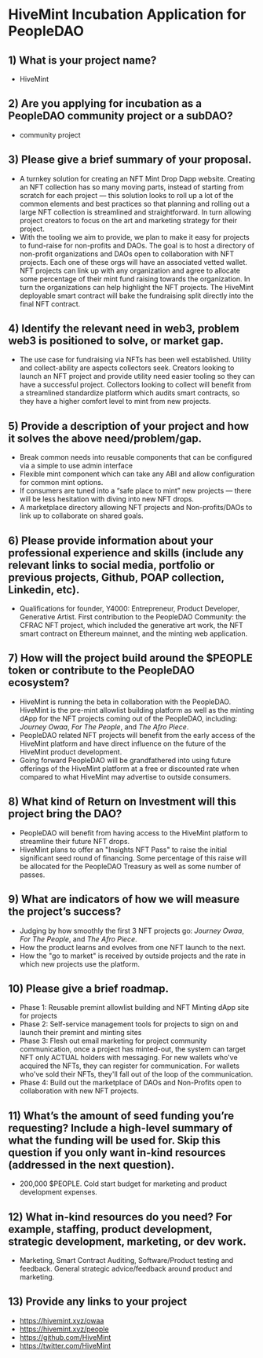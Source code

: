 # HiveMint Incubation Application for PeopleDAO

## 1) What is your project name?

- HiveMint

## 2) Are you applying for incubation as a PeopleDAO community project or a subDAO?

- community project

## 3) Please give a brief summary of your proposal.

- A turnkey solution for creating an NFT Mint Drop Dapp website.  Creating an NFT collection has so many moving parts, instead of starting from scratch for each project — this solution looks to roll up a lot of the common elements and best practices so that planning and rolling out a large NFT collection is streamlined and straightforward.  In turn allowing project creators to focus on the art and marketing strategy for their project.
- With the tooling we aim to provide, we plan to make it easy for projects to fund-raise for non-profits and DAOs.  The goal is to host a directory of non-profit organizations and DAOs open to collaboration with NFT projects.  Each one of these orgs will have an associated vetted wallet.  NFT projects can link up with any organization and agree to allocate some percentage of their mint fund raising towards the organization.  In turn the organizations can help highlight the NFT projects.  The HiveMint deployable smart contract will bake the fundraising split directly into the final NFT contract.

## 4) Identify the relevant need in web3, problem web3 is positioned to solve, or market gap.

- The use case for fundraising via NFTs has been well established.  Utility and collect-ability are aspects collectors seek.  Creators looking to launch an NFT project and provide utility need easier tooling so they can have a successful project.  Collectors looking to collect will benefit from a streamlined standardize platform which audits smart contracts, so they have a higher comfort level to mint from new projects.  

## 5) Provide a description of your project and how it solves the above need/problem/gap.

- Break common needs into reusable components that can be configured via a simple to use admin interface
- Flexible mint component which can take any ABI and allow configuration for common mint options.
- If consumers are tuned into a “safe place to mint” new projects — there will be less hesitation with diving into new NFT drops.
- A marketplace directory allowing NFT projects and Non-profits/DAOs to link up to collaborate on shared goals.

## 6) Please provide information about your professional experience and skills (include any relevant links to social media, portfolio or previous projects, Github, POAP collection, Linkedin, etc).

- Qualifications for founder, Y4000: Entrepreneur, Product Developer, Generative Artist.  First contribution to the PeopleDAO Community: the CFRAC NFT project, which included the generative art work, the NFT smart contract on Ethereum mainnet, and the minting web application.  

## 7) How will the project build around the $PEOPLE token or contribute to the PeopleDAO ecosystem?

- HiveMint is running the beta in collaboration with the PeopleDAO.  HiveMint is the pre-mint allowlist building platform as well as the minting dApp for the NFT projects coming out of the PeopleDAO, including: *Journey Owaa*, *For The People*, and *The Afro Piece*.  
- PeopleDAO related NFT projects will benefit from the early access of the HiveMint platform and have direct influence on the future of the HiveMint product development.  
- Going forward PeopleDAO will be grandfathered into using future offerings of the HiveMint platform at a free or discounted rate when compared to what HiveMint may advertise to outside consumers.

## 8) What kind of Return on Investment will this project bring the DAO?

- PeopleDAO will benefit from having access to the HiveMint platform to streamline their future NFT drops.
- HiveMint plans to offer an "Insights NFT Pass" to raise the initial significant seed round of financing.  Some percentage of this raise will be allocated for the PeopleDAO Treasury as well as some number of passes.

## 9) What are indicators of how we will measure the project’s success?

- Judging by how smoothly the first 3 NFT projects go: *Journey Owaa*, *For The People*, and *The Afro Piece*.
- How the product learns and evolves from one NFT launch to the next.
- How the "go to market" is received by outside projects and the rate in which new projects use the platform.

## 10) Please give a brief roadmap.

- Phase 1: Reusable premint allowlist building and NFT Minting dApp site for projects
- Phase 2: Self-service management tools for projects to sign on and launch their premint and minting sites
- Phase 3: Flesh out email marketing for project community communication, once a project has minted-out, the system can target NFT only ACTUAL holders with messaging.  For new wallets who've acquired the NFTs, they can register for communication.  For wallets who've sold their NFTs, they'll fall out of the loop of the communication.
- Phase 4: Build out the marketplace of DAOs and Non-Profits open to collaboration with new NFT projects.

## 11) What’s the amount of seed funding you’re requesting? Include a high-level summary of what the funding will be used for. Skip this question if you only want in-kind resources (addressed in the next question). 

- 200,000 $PEOPLE.  Cold start budget for marketing and product development expenses.

## 12) What in-kind resources do you need? For example, staffing, product development, strategic development, marketing, or dev work. 

- Marketing, Smart Contract Auditing, Software/Product testing and feedback.  General strategic advice/feedback around product and marketing.  

## 13) Provide any links to your project

- https://hivemint.xyz/owaa
- https://hivemint.xyz/people
- https://github.com/HiveMint
- https://twitter.com/HiveMint